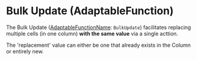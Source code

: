 # Bulk Update (AdaptableFunction)

The Bulk Update ([AdaptableFunctionName](https://api.adaptabletools.com/modules/_src_predefinedconfig_common_types_.html#adaptablefunctionname): `BulkUpdate`) facilitates replacing multiple cells (in one column) **with the same value** via a single acttion.

The 'replacement' value can either be one that already exists in the Column or entirely new.



